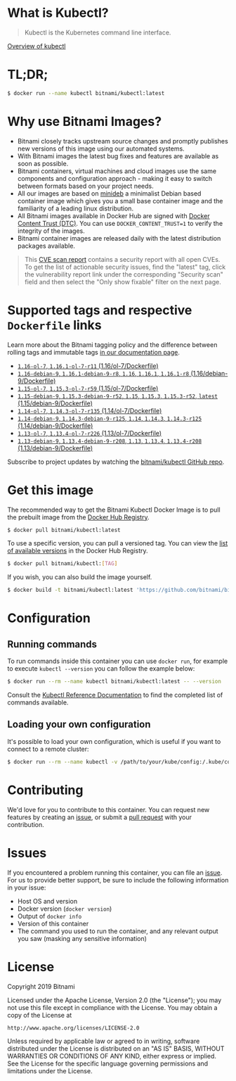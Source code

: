 
# What is Kubectl?

> Kubectl is the Kubernetes command line interface.

[Overview of kubectl](https://kubernetes.io/docs/reference/kubectl/overview/)

# TL;DR;

```bash
$ docker run --name kubectl bitnami/kubectl:latest
```

# Why use Bitnami Images?

* Bitnami closely tracks upstream source changes and promptly publishes new versions of this image using our automated systems.
* With Bitnami images the latest bug fixes and features are available as soon as possible.
* Bitnami containers, virtual machines and cloud images use the same components and configuration approach - making it easy to switch between formats based on your project needs.
* All our images are based on [minideb](https://github.com/bitnami/minideb) a minimalist Debian based container image which gives you a small base container image and the familiarity of a leading linux distribution.
* All Bitnami images available in Docker Hub are signed with [Docker Content Trust (DTC)](https://docs.docker.com/engine/security/trust/content_trust/). You can use `DOCKER_CONTENT_TRUST=1` to verify the integrity of the images.
* Bitnami container images are released daily with the latest distribution packages available.


> This [CVE scan report](https://quay.io/repository/bitnami/kubectl?tab=tags) contains a security report with all open CVEs. To get the list of actionable security issues, find the "latest" tag, click the vulnerability report link under the corresponding "Security scan" field and then select the "Only show fixable" filter on the next page.

# Supported tags and respective `Dockerfile` links

Learn more about the Bitnami tagging policy and the difference between rolling tags and immutable tags [in our documentation page](https://docs.bitnami.com/containers/how-to/understand-rolling-tags-containers/).


* [`1.16-ol-7`, `1.16.1-ol-7-r11` (1.16/ol-7/Dockerfile)](https://github.com/bitnami/bitnami-docker-kubectl/blob/1.16.1-ol-7-r11/1.16/ol-7/Dockerfile)
* [`1.16-debian-9`, `1.16.1-debian-9-r8`, `1.16`, `1.16.1`, `1.16.1-r8` (1.16/debian-9/Dockerfile)](https://github.com/bitnami/bitnami-docker-kubectl/blob/1.16.1-debian-9-r8/1.16/debian-9/Dockerfile)
* [`1.15-ol-7`, `1.15.3-ol-7-r59` (1.15/ol-7/Dockerfile)](https://github.com/bitnami/bitnami-docker-kubectl/blob/1.15.3-ol-7-r59/1.15/ol-7/Dockerfile)
* [`1.15-debian-9`, `1.15.3-debian-9-r52`, `1.15`, `1.15.3`, `1.15.3-r52`, `latest` (1.15/debian-9/Dockerfile)](https://github.com/bitnami/bitnami-docker-kubectl/blob/1.15.3-debian-9-r52/1.15/debian-9/Dockerfile)
* [`1.14-ol-7`, `1.14.3-ol-7-r135` (1.14/ol-7/Dockerfile)](https://github.com/bitnami/bitnami-docker-kubectl/blob/1.14.3-ol-7-r135/1.14/ol-7/Dockerfile)
* [`1.14-debian-9`, `1.14.3-debian-9-r125`, `1.14`, `1.14.3`, `1.14.3-r125` (1.14/debian-9/Dockerfile)](https://github.com/bitnami/bitnami-docker-kubectl/blob/1.14.3-debian-9-r125/1.14/debian-9/Dockerfile)
* [`1.13-ol-7`, `1.13.4-ol-7-r226` (1.13/ol-7/Dockerfile)](https://github.com/bitnami/bitnami-docker-kubectl/blob/1.13.4-ol-7-r226/1.13/ol-7/Dockerfile)
* [`1.13-debian-9`, `1.13.4-debian-9-r208`, `1.13`, `1.13.4`, `1.13.4-r208` (1.13/debian-9/Dockerfile)](https://github.com/bitnami/bitnami-docker-kubectl/blob/1.13.4-debian-9-r208/1.13/debian-9/Dockerfile)

Subscribe to project updates by watching the [bitnami/kubectl GitHub repo](https://github.com/bitnami/bitnami-docker-kubectl).

# Get this image

The recommended way to get the Bitnami Kubectl Docker Image is to pull the prebuilt image from the [Docker Hub Registry](https://hub.docker.com/r/bitnami/kubectl).

```bash
$ docker pull bitnami/kubectl:latest
```

To use a specific version, you can pull a versioned tag. You can view the [list of available versions](https://hub.docker.com/r/bitnami/kubectl/tags/) in the Docker Hub Registry.

```bash
$ docker pull bitnami/kubectl:[TAG]
```

If you wish, you can also build the image yourself.

```bash
$ docker build -t bitnami/kubectl:latest 'https://github.com/bitnami/bitnami-docker-kubectl.git#master:1.15/debian-9'
```

# Configuration

## Running commands

To run commands inside this container you can use `docker run`, for example to execute `kubectl --version` you can follow the example below:

```bash
$ docker run --rm --name kubectl bitnami/kubectl:latest -- --version
```

Consult the [Kubectl Reference Documentation](https://kubernetes.io/docs/reference/generated/kubectl/kubectl-commands) to find the completed list of commands available.

## Loading your own configuration

It's possible to load your own configuration, which is useful if you want to connect to a remote cluster:

```bash
$ docker run --rm --name kubectl -v /path/to/your/kube/config:/.kube/config bitnami/kubectl:latest
```

# Contributing

We'd love for you to contribute to this container. You can request new features by creating an [issue](https://github.com/bitnami/bitnami-docker-kubectl/issues), or submit a [pull request](https://github.com/bitnami/bitnami-docker-kubectl/pulls) with your contribution.

# Issues

If you encountered a problem running this container, you can file an [issue](https://github.com/bitnami/bitnami-docker-kubectl/issues). For us to provide better support, be sure to include the following information in your issue:

- Host OS and version
- Docker version (`docker version`)
- Output of `docker info`
- Version of this container
- The command you used to run the container, and any relevant output you saw (masking any sensitive information)

# License

Copyright 2019 Bitnami

Licensed under the Apache License, Version 2.0 (the "License");
you may not use this file except in compliance with the License.
You may obtain a copy of the License at

    http://www.apache.org/licenses/LICENSE-2.0

Unless required by applicable law or agreed to in writing, software
distributed under the License is distributed on an "AS IS" BASIS,
WITHOUT WARRANTIES OR CONDITIONS OF ANY KIND, either express or implied.
See the License for the specific language governing permissions and
limitations under the License.
